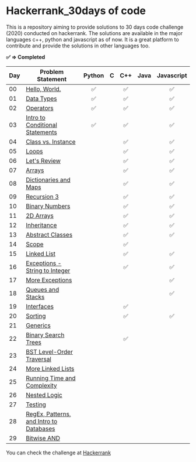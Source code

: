 # Hackerrank_30days of code

This is a repository aiming to provide solutions to 30 days code challenge (2020) conducted on hackerrank. 
The solutions are available in the major languages c++, python and javascript as of now. It is a great platform
to contribute and provide the solutions in other languages too.

**:white_check_mark: ⇒ Completed**

| Day   	| Problem Statement  	| Python   	| C  	| C++  	| Java  	| Javascript  	|
|---	|---	|---	|---	|---	|---	|---	|
|  00 	|  [Hello, World.](https://www.hackerrank.com/challenges/30-hello-world/problem)  	| <center>:white_check_mark:</center> |   	| <center>:white_check_mark:</center>  |   	|   <center>:white_check_mark:</center>	|
|  01 	|  [Data Types](https://www.hackerrank.com/challenges/30-data-types/problem)  	| <center>:white_check_mark:</center>  	|   	|  <center>:white_check_mark:</center> 	|   	|   <center>:white_check_mark:</center>	|
|  02 	|  [Operators](https://www.hackerrank.com/challenges/30-operators/problem)  	| <center>:white_check_mark:</center>  	|   	|  <center>:white_check_mark:</center> 	|   	|   <center>:white_check_mark:</center>	|
|  03 	|  [Intro to Conditional Statements]()  	| <center>:white_check_mark:</center>  	|   	|  <center>:white_check_mark:</center> 	|   	|   <center>:white_check_mark:</center>	|
|  04 	|  [Class vs. Instance](https://www.hackerrank.com/challenges/30-class-vs-instance/problem)  	|   	|   	|   <center>:white_check_mark:</center>	|   	|   <center>:white_check_mark:</center>	|
|  05 	|  [Loops](https://www.hackerrank.com/challenges/30-loops/problem)  	|   	|   	|   <center>:white_check_mark:</center>	|   	|   <center>:white_check_mark:</center>	|
|  06 	|  [Let's Review](https://www.hackerrank.com/challenges/30-review-loop/problem)  	|   	|   	|   <center>:white_check_mark:</center>	|   	|   <center>:white_check_mark:</center>	|
|  07 	|  [Arrays](https://www.hackerrank.com/challenges/30-arrays/problem)  	|   	|   	|   <center>:white_check_mark:</center>	|   	|   <center>:white_check_mark:</center>	|
|  08 	|  [Dictionaries and Maps](https://www.hackerrank.com/challenges/30-dictionaries-and-maps/problem)  	|   	|   	|   <center>:white_check_mark:</center>	|   	|   <center>:white_check_mark:</center>	|
|  09 	|  [Recursion 3](https://www.hackerrank.com/challenges/30-recursion/problem)  	|   	|   	|   <center>:white_check_mark:</center>	|   	|   <center>:white_check_mark:</center>	|
|  10 	|  [Binary Numbers](https://www.hackerrank.com/challenges/30-binary-numbers/problem)  	|   	|   	|   <center>:white_check_mark:</center>	|   	|   <center>:white_check_mark:</center>	|
|  11 	|  [2D Arrays](https://www.hackerrank.com/challenges/30-2d-arrays/problem)  	|   	|   	|   <center>:white_check_mark:</center>	|   	|   <center>:white_check_mark:</center>	|
|  12 	|  [Inheritance](https://www.hackerrank.com/challenges/30-inheritance/problem)  	|   	|   	|   <center>:white_check_mark:</center>	|   	|   <center>:white_check_mark:</center>	|
|  13 	|  [Abstract Classes](https://www.hackerrank.com/challenges/30-abstract-classes/problem)  	|   	|   	|   <center>:white_check_mark:</center>	|   	|   <center>:white_check_mark:</center>	|
|  14 	|  [Scope](https://www.hackerrank.com/challenges/30-scope/problem)  	|   	|   	|   <center>:white_check_mark:</center>	|   	|   	|
|  15 	|  [Linked List](https://www.hackerrank.com/challenges/30-linked-list/problem)  	|   	|   	|   <center>:white_check_mark:</center>	|   	|   <center>:white_check_mark:</center>	|
|  16 	|  [Exceptions - String to Integer](https://www.hackerrank.com/challenges/30-exceptions-string-to-integer/problem)  	|   	|   	|   <center>:white_check_mark:</center>	|   	|   <center>:white_check_mark:</center>	|
|  17 	|  [More Exceptions](https://www.hackerrank.com/challenges/30-more-exceptions/problem)  	|   	|   	|   	|   	|   <center>:white_check_mark:</center>	|
|  18 	|  [Queues and Stacks](https://www.hackerrank.com/challenges/30-queues-stacks/problem)  	|   	|   	|   	|   	|  <center>:white_check_mark:</center> 	|
|  19 	|  [Interfaces](https://www.hackerrank.com/challenges/30-interfaces/problem)  	|   	|   	|   <center>:white_check_mark:</center>	|   	|   	|
|  20 	|  [Sorting](https://www.hackerrank.com/challenges/30-sorting/problem)  	|   	|   	|   <center>:white_check_mark:</center>	|   	|   <center>:white_check_mark:</center>	|
|  21 	|  [Generics](https://www.hackerrank.com/challenges/30-generics/problem)  	|   	|   	|   	|   	|   	|
|  22 	|  [Binary Search Trees](https://www.hackerrank.com/challenges/30-binary-search-trees/problem)  	|   	|   	|  <center>:white_check_mark:</center> 	|   	|   	|
|  23 	|  [BST Level-Order Traversal](https://www.hackerrank.com/challenges/30-binary-trees/problem)  	|   	|   	|   	|   	|   	|
|  24 	|  [More Linked Lists](https://www.hackerrank.com/challenges/30-linked-list-deletion/problem)  	|   	|   	|   	|   	|   	|
|  25 	|  [Running Time and Complexity](https://www.hackerrank.com/challenges/30-running-time-and-complexity/problem)  	|   	|   	|   	|   	|   	|
|  26 	|  [Nested Logic](https://www.hackerrank.com/challenges/30-nested-logic/problem)  	|   	|   	|   	|   	|   	|
|  27 	|  [Testing](https://www.hackerrank.com/challenges/30-testing/problem)  	|   	|   	|   	|   	|   	|
|  28 	|  [RegEx, Patterns, and Intro to Databases](https://www.hackerrank.com/challenges/30-regex-patterns/problem)  	|   	|   	|   	|   	|   	|
|  29 	|  [Bitwise AND](https://www.hackerrank.com/challenges/30-bitwise-and/problem)  	|   	|   	|   	|   	|   	|


You can check the challenge at [Hackerrank](https://www.hackerrank.com/domains/tutorials/30-days-of-code)
